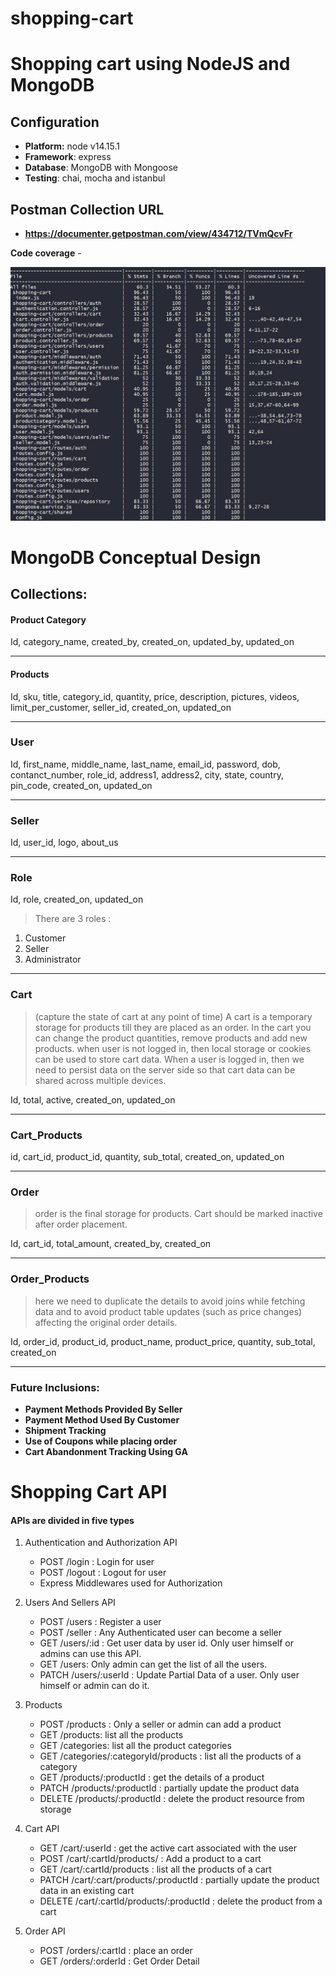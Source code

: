 # shopping-cart

# Shopping cart using NodeJS and MongoDB

## Configuration

- **Platform:** node v14.15.1
- **Framework**: express
- **Database**: MongoDB with Mongoose
- **Testing**: chai, mocha and istanbul

## Postman Collection URL
- **https://documenter.getpostman.com/view/434712/TVmQcvFr**

**Code coverage** -

![alt text](./public/coverage.JPG)

# MongoDB Conceptual Design
## Collections:
#### Product Category
Id, category_name, created_by, created_on, updated_by, updated_on


---


#### Products
Id, sku, title, category_id, quantity, price, description, pictures, videos, limit_per_customer, seller_id, created_on, updated_on


---


### User
Id, first_name, middle_name, last_name, email_id, password, dob, contanct_number, role_id, address1, address2, city, state, country, pin_code, created_on, updated_on




---


### Seller
Id, user_id, logo, about_us


---


### Role
Id, role, created_on, updated_on


> There are 3 roles :
1. Customer
2. Seller
3. Administrator


---


### Cart
> (capture the state of cart at any point of time)
 A cart is a temporary storage for products till they are placed as an order.
 In the cart you can change the product quantities, remove products and add new products.
 when user is not logged in, then local storage or cookies can be used to
  store cart data.
 When a user is logged in, then we need to persist data on the server side so that cart data can  be shared across multiple devices.
 
Id, total, active, created_on, updated_on


---


### Cart_Products
id, cart_id, product_id, quantity, sub_total, created_on, updated_on


---


### Order


>  order is the final storage for products. Cart should be marked inactive after order placement.


Id, cart_id, total_amount, created_by, created_on


---


### Order_Products
> here we need to duplicate the details to avoid joins while fetching data and to avoid product table updates (such as price changes) affecting the original order details.


Id, order_id, product_id, product_name, product_price, quantity, sub_total, created_on


---




### Future Inclusions:
- **Payment Methods Provided By Seller**
- **Payment Method Used By Customer**
- **Shipment Tracking**
- **Use of Coupons while placing order**
- **Cart Abandonment Tracking Using GA**
























# Shopping Cart API

#### APIs are divided in five types

1. Authentication and Authorization API

   * POST /login : Login for user
   * POST /logout : Logout for user
   * Express Middlewares used for Authorization

 2. Users And Sellers API
 
     * POST /users : Register a user
     * POST /seller : Any Authenticated user can become a seller
     * GET /users/:id : Get user data by user id. Only user himself or admins can use this API.
     * GET /users: Only admin can get the list of all the users.
     * PATCH /users/:userId : Update Partial Data of a user. Only user himself or admin can do it.

3. Products

      * POST  /products : Only a seller or admin can add a product
      * GET  /products: list all the products
      * GET /categories: list all the product categories
      * GET /categories/:categoryId/products : list all the products of a category
      * GET /products/:productId : get the details of a product
      * PATCH /products/:productId : partially update the product data
      * DELETE /products/:productId : delete the product resource from storage

3. Cart API

     * GET /cart/:userId : get the active cart associated with the user
     * POST /cart/:cartId/products/ : Add a product to a cart
     * GET /cart/:cartId/products : list all the products of a cart
     * PATCH /cart/:cart/products/:productId : partially update the product data in an existing cart
     * DELETE /cart/:cartId/products/:productId : delete the product from a cart
     
 5. Order API
 
     * POST /orders/:cartId : place an order
     * GET /orders/:orderId : Get Order Detail